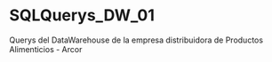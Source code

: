 # SQLQuerys_DW_01
Querys del DataWarehouse de la empresa distribuidora de Productos Alimenticios - Arcor
